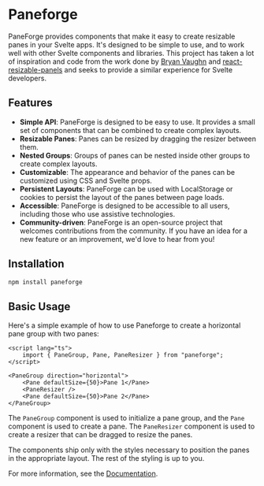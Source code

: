 # Paneforge

PaneForge provides components that make it easy to create resizable panes in your Svelte apps. It's designed to be simple to use, and to work well with other Svelte components and libraries. This project has taken a lot of inspiration and code from the work done by [Bryan Vaughn](https://github.com/bvaughn) and [react-resizable-panels](https://github.com/bvaughn/react-resizable-panels) and seeks to provide a similar experience for Svelte developers.

## Features

- **Simple API**: PaneForge is designed to be easy to use. It provides a small set of components that can be combined to create complex layouts.
- **Resizable Panes**: Panes can be resized by dragging the resizer between them.
- **Nested Groups**: Groups of panes can be nested inside other groups to create complex layouts.
- **Customizable**: The appearance and behavior of the panes can be customized using CSS and Svelte props.
- **Persistent Layouts**: PaneForge can be used with LocalStorage or cookies to persist the layout of the panes between page loads.
- **Accessible**: PaneForge is designed to be accessible to all users, including those who use assistive technologies.
- **Community-driven**: PaneForge is an open-source project that welcomes contributions from the community. If you have an idea for a new feature or an improvement, we'd love to hear from you!

## Installation

```bash
npm install paneforge
```

## Basic Usage

Here's a simple example of how to use Paneforge to create a horizontal pane group with two panes:

```svelte
<script lang="ts">
	import { PaneGroup, Pane, PaneResizer } from "paneforge";
</script>

<PaneGroup direction="horizontal">
	<Pane defaultSize={50}>Pane 1</Pane>
	<PaneResizer />
	<Pane defaultSize={50}>Pane 2</Pane>
</PaneGroup>
```

The `PaneGroup` component is used to initialize a pane group, and the `Pane` component is used to create a pane. The `PaneResizer` component is used to create a resizer that can be dragged to resize the panes.

The components ship only with the styles necessary to position the panes in the appropriate layout. The rest of the styling is up to you.

For more information, see the [Documentation](https://paneforge.com).
